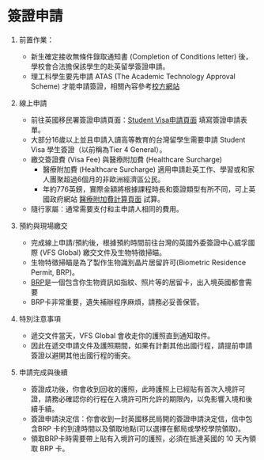 # 簽證申請
1. 前置作業：
    * 新生確定接收無條件錄取通知書 (Completion of Conditions letter) 後，學校會合法擔保該學生的赴英留學簽證申請。
    * 理工科學生要先申請 ATAS (The Academic Technology Approval Scheme) 才能申請簽證，相關內容參考[校方網站](https://www.ox.ac.uk/students/visa/before/ATAS)

2. 線上申請
    * 前往英國移民署簽證申請頁面：[Student Visa申請頁面](https://www.gov.uk/student-visa) 填寫簽證申請表單。
    * 大部分16歲以上並且申請入讀高等教育的台灣留學生需要申請 Student Visa 學生簽證（以前稱為Tier 4 General）。
    * 繳交簽證費 (Visa Fee) 與醫療附加費 (Healthcare Surcharge)
        * 醫療附加費 (Healthcare Surcharge) 適用申請赴英工作、學習或和家人團聚超過6個月的非歐洲經濟區公民。
        * 年約776英鎊，實際金額將根據課程時長和簽證類型有所不同，可上英國政府網站 [醫療附加費計算頁面](https://www.immigration-health-surcharge.service.gov.uk/checker/type) 試算。
    * 隨行家屬：通常需要支付和主申請人相同的費用。  

3. 預約與現場繳交
    * 完成線上申請/預約後，根據預約時間前往台灣的英國外委簽證中心威孚國際 (VFS Global) 繳交文件及生物特徵掃瞄。
    * 生物特徵掃瞄是為了製作生物識別晶片居留許可(Biometric Residence Permit, BRP)。
    * [BRP](https://www.gov.uk/biometric-residence-permits)是一個包含你生物資訊如指紋、照片等的居留卡，出入境英國都會需要
    * BRP卡非常重要，遺失補辦程序麻煩，請務必妥善保管。

4. 特別注意事項
     * 遞交文件當天，VFS Global 會收走你的護照直到通知取件。
     * 因此在遞交申請文件及護照期間，如果有計劃其他出國行程，請提前申請簽證以避開其他出國行程的衝突。

5. 申請完成與後續
    * 簽證成功後，你會收到回收的護照，此時護照上已經貼有首次入境許可證，請務必確認你的行程在入境許可所允許的期限內，以免影響入境和後續手續。  
    * 簽證申請決定信：你會收到一封英國移民局開的簽證申請決定信，信中包含BRP 卡的到達時間以及領取地點(可以選擇在郵局或學校學院領取)。  
    * 領取BRP卡時需要帶上貼有入境許可的護照，必須在抵達英國的 10 天內領取 BRP 卡。
